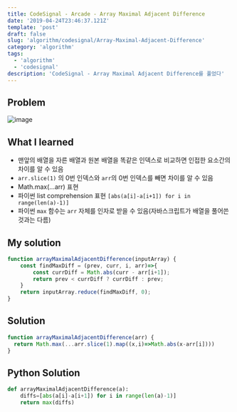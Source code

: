 ```yaml
---
title: CodeSignal - Arcade - Array Maximal Adjacent Difference
date: '2019-04-24T23:46:37.121Z'
template: 'post'
draft: false
slug: 'algorithm/codesignal/Array-Maximal-Adjacent-Difference'
category: 'algorithm'
tags:
  - 'algorithm'
  - 'codesignal'
description: 'CodeSignal - Array Maximal Adjacent Difference를 풀었다'
---
```


## Problem

![image](https://user-images.githubusercontent.com/35516239/57898402-e809e900-7893-11e9-9a0b-b5977004a4ff.png)

## What I learned 

- 맨앞의 배열을 자른 배열과 원본 배열을 똑같은 인덱스로 비교하면 인접한 요소간의 차이를 알 수 있음
- `arr.slice(1)` 의 0번 인덱스와 `arr`의 0번 인덱스를 빼면 차이를 알 수 있음
- Math.max(...arr) 표현
- 파이썬 list comprehension 표현 `[abs(a[i]-a[i+1]) for i in range(len(a)-1)]`
- 파이썬 `max` 함수는 `arr` 자체를  인자로 받을 수 있음(자바스크립트가 배열을 풀어쓴 것과는 다름)

## My solution

```javascript
function arrayMaximalAdjacentDifference(inputArray) {
    const findMaxDiff = (prev, curr, i, arr)=>{
        const currDiff = Math.abs(curr - arr[i+1]);
        return prev < currDiff ? currDiff : prev;  
    }
    return inputArray.reduce(findMaxDiff, 0);
}
```

## Solution

```javascript
function arrayMaximalAdjacentDifference(arr) {
  return Math.max(...arr.slice(1).map((x,i)=>Math.abs(x-arr[i])))
}
```

## Python Solution

```python
def arrayMaximalAdjacentDifference(a):
    diffs=[abs(a[i]-a[i+1]) for i in range(len(a)-1)]
    return max(diffs)
```

